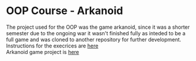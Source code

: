 # OOP Course - Arkanoid
The project used for the OOP was the game arkanoid, since it was a shorter semester due to the ongoing war it wasn't finished fully as inteded to be a full game and was cloned to another repository for further development.  
Instructions for the execrices are [here](https://github.com/ariecattan/biuoop2021/wiki)  
Arkanoid game project is [here](https://github.com/YuvalAnteby/Akanoid)
